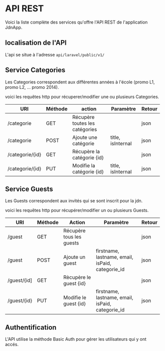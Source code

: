 # API REST

Voici la liste complète des services qu'offre l'API REST de l'application JdnApp.

## localisation de l'API

L'api se situe à l'adresse `api/laravel/public/v1/`

## Service Categories

Les Categories correspondent aux différentes années à l'école (promo L1, promo L2, ... promo 2014).

voici les requêtes http pour récuperer/modifier une ou plusieurs Categories.

| URI               | Méthode   | action                            | Paramètre             | Retour    |
|-----------------  |---------  |--------------------------------   |-------------------    |--------   |
| /categorie        | GET       | Récupère toutes les catégories    |                       | json      |
| /categorie        | POST      | Ajoute une catégorie              | title, isInternal     | json      |
| /categorie/{id}   | GET       | Récupère la catégorie {id}        | 					    | json      |
| /categorie/{id}   | PUT       | Modifie la catégorie {id}         | title, isInternal     | json      |

## Service Guests

Les Guests correspondent aux invités qui se sont inscrit pour la jdn.

voici les requêtes http pour récupérer/modifier un ou plusieurs Guests.

| URI         	| Méthode 	| Action                   	| Paramètre                                        	| Retour 	|
|-------------	|---------	|--------------------------	|--------------------------------------------------	|--------	|
| /guest      	| GET     	| Récupère tous les guests 	|                                                  	| json   	|
| /guest      	| POST    	| Ajoute un guest          	| firstname, lastname, email, isPaid, categorie_id 	| json   	|
| /guest/{id] 	| GET     	| Rècupère le guest {id}   	|                                                  	| json   	|
| /guest/{id} 	| PUT     	| Modifie le guest {id}    	| firstname, lastname, email, isPaid, categorie_id 	| json     	|

## Authentification

L'API utilise la méthode Basic Auth pour gérer les utilisateurs qui y ont accés.
